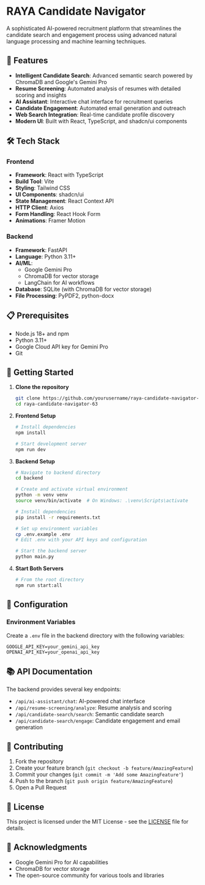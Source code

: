# RAYA Candidate Navigator

A sophisticated AI-powered recruitment platform that streamlines the candidate search and engagement process using advanced natural language processing and machine learning techniques.

## 🚀 Features

- **Intelligent Candidate Search**: Advanced semantic search powered by ChromaDB and Google's Gemini Pro
- **Resume Screening**: Automated analysis of resumes with detailed scoring and insights
- **AI Assistant**: Interactive chat interface for recruitment queries
- **Candidate Engagement**: Automated email generation and outreach
- **Web Search Integration**: Real-time candidate profile discovery
- **Modern UI**: Built with React, TypeScript, and shadcn/ui components

## 🛠️ Tech Stack

### Frontend
- **Framework**: React with TypeScript
- **Build Tool**: Vite
- **Styling**: Tailwind CSS
- **UI Components**: shadcn/ui
- **State Management**: React Context API
- **HTTP Client**: Axios
- **Form Handling**: React Hook Form
- **Animations**: Framer Motion

### Backend
- **Framework**: FastAPI
- **Language**: Python 3.11+
- **AI/ML**: 
  - Google Gemini Pro
  - ChromaDB for vector storage
  - LangChain for AI workflows
- **Database**: SQLite (with ChromaDB for vector storage)
- **File Processing**: PyPDF2, python-docx

## 📋 Prerequisites

- Node.js 18+ and npm
- Python 3.11+
- Google Cloud API key for Gemini Pro
- Git

## 🚀 Getting Started

1. **Clone the repository**
   ```bash
   git clone https://github.com/yourusername/raya-candidate-navigator-63.git
   cd raya-candidate-navigator-63
   ```

2. **Frontend Setup**
   ```bash
   # Install dependencies
   npm install

   # Start development server
   npm run dev
   ```

3. **Backend Setup**
   ```bash
   # Navigate to backend directory
   cd backend

   # Create and activate virtual environment
   python -m venv venv
   source venv/bin/activate  # On Windows: .\venv\Scripts\activate

   # Install dependencies
   pip install -r requirements.txt

   # Set up environment variables
   cp .env.example .env
   # Edit .env with your API keys and configuration

   # Start the backend server
   python main.py
   ```

4. **Start Both Servers**
   ```bash
   # From the root directory
   npm run start:all
   ```

## 🔧 Configuration

### Environment Variables

Create a `.env` file in the backend directory with the following variables:

```env
GOOGLE_API_KEY=your_gemini_api_key
OPENAI_API_KEY=your_openai_api_key
```

## 📚 API Documentation

The backend provides several key endpoints:

- `/api/ai-assistant/chat`: AI-powered chat interface
- `/api/resume-screening/analyze`: Resume analysis and scoring
- `/api/candidate-search/search`: Semantic candidate search
- `/api/candidate-search/engage`: Candidate engagement and email generation

## 🤝 Contributing

1. Fork the repository
2. Create your feature branch (`git checkout -b feature/AmazingFeature`)
3. Commit your changes (`git commit -m 'Add some AmazingFeature'`)
4. Push to the branch (`git push origin feature/AmazingFeature`)
5. Open a Pull Request

## 📄 License

This project is licensed under the MIT License - see the [LICENSE](LICENSE) file for details.

## 🙏 Acknowledgments

- Google Gemini Pro for AI capabilities
- ChromaDB for vector storage
- The open-source community for various tools and libraries
